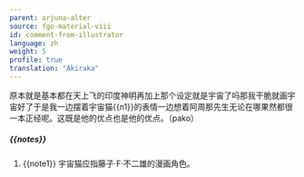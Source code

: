 ```yaml
---
parent: arjuna-alter
source: fgo-material-viii
id: comment-from-illustrator
language: zh
weight: 5
profile: true
translation: "Akiraka"
---
```


原本就是基本都在天上飞的印度神明再加上那个设定就是宇宙了吗那我干脆就画宇宙好了于是我一边摆着宇宙猫{{n1}}的表情一边想着阿周那先生无论在哪果然都很一本正经呢。这既是他的优点也是他的优点。（pako）

##### {{notes}}

1. {{note1}} 宇宙猫应指藤子·F·不二雄的漫画角色。
